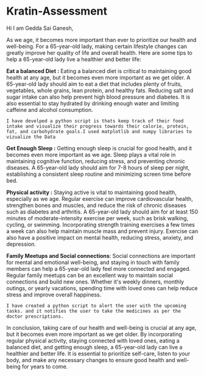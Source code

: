 # Kratin-Assessment

Hi I am Gedda Sai Ganesh,

As we age, it becomes more important than ever to prioritize our health and well-being. For a 65-year-old lady, making certain lifestyle changes can greatly improve her quality of life and overall health. Here are some tips to help a 65-year-old lady live a healthier and better life:

**Eat a balanced Diet :**
Eating a balanced diet is critical to maintaining good health at any age, but it becomes even more important as we get older. A 65-year-old lady should aim to eat a diet that includes plenty of fruits, vegetables, whole grains, lean protein, and healthy fats. Reducing salt and sugar intake can also help prevent high blood pressure and diabetes. It is also essential to stay hydrated by drinking enough water and limiting caffeine and alcohol consumption.

```
I have develped a python script is thats keep track of their food intake and visualize their progress towards their calorie, protein, fat, and carbohydrate goals.I used matplotlib and numpy libraries to vizualize the Data
```

**Get Enough Sleep :**
Getting enough sleep is crucial for good health, and it becomes even more important as we age. Sleep plays a vital role in maintaining cognitive function, reducing stress, and preventing chronic diseases. A 65-year-old lady should aim for 7-8 hours of sleep per night, establishing a consistent sleep routine and minimizing screen time before bed.

**Physical activity :**
Staying active is vital to maintaining good health, especially as we age. Regular exercise can improve cardiovascular health, strengthen bones and muscles, and reduce the risk of chronic diseases such as diabetes and arthritis. A 65-year-old lady should aim for at least 150 minutes of moderate-intensity exercise per week, such as brisk walking, cycling, or swimming. Incorporating strength training exercises a few times a week can also help maintain muscle mass and prevent injury. Exercise can also have a positive impact on mental health, reducing stress, anxiety, and depression.

**Family Meetups and Social connections**:
Social connections are important for mental and emotional well-being, and staying in touch with family members can help a 65-year-old lady feel more connected and engaged. Regular family meetups can be an excellent way to maintain social connections and build new ones. Whether it's weekly dinners, monthly outings, or yearly vacations, spending time with loved ones can help reduce stress and improve overall happiness.

```
I have created a python script to alert the user with the upcoming tasks. and it notifies the user to take the medicines as per the doctor prescriptions.
```

 In conclusion, taking care of our health and well-being is crucial at any age, but it becomes even more important as we get older. By incorporating regular physical activity, staying connected with loved ones, eating a balanced diet, and getting enough sleep, a 65-year-old lady can live a healthier and better life. It is essential to prioritize self-care, listen to your body, and make any necessary changes to ensure good health and well-being for years to come.

